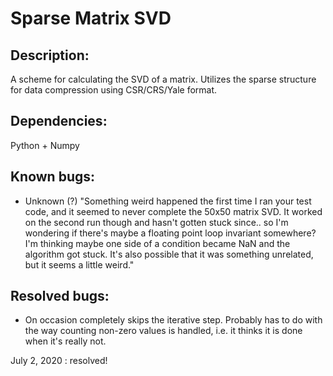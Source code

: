 # Sparse Matrix SVD

## Description: 

A scheme for calculating the SVD of a matrix. Utilizes the sparse structure for data compression using CSR/CRS/Yale format. 

## Dependencies:

Python + Numpy


## Known bugs:

* Unknown (?) "Something weird happened the first time I ran your test code, and it seemed to never complete the 50x50
matrix SVD. It worked on the second run though and hasn't gotten stuck since.. so I'm wondering if there's
maybe a floating point loop invariant somewhere? I'm thinking maybe one side of a condition became NaN
and  the algorithm got stuck. It's also possible that it was something unrelated, but it seems a little weird."



## Resolved bugs:

* On occasion completely skips the iterative step. Probably has to do with the way counting non-zero values is handled, i.e. it thinks it is done when it's really not.

July 2, 2020 : resolved!
